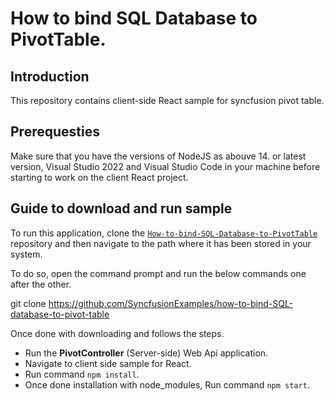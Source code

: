 # How to bind SQL Database to PivotTable.

## Introduction

This repository contains client-side React sample for syncfusion pivot table.

## Prerequesties

Make sure that you have the versions of NodeJS as abouve 14. or latest version, Visual Studio 2022 and Visual Studio Code in your machine before starting to work on the client React project.

## Guide to download and run sample

To run this application, clone the [`How-to-bind-SQL-Database-to-PivotTable`](https://github.com/SyncfusionExamples/how-to-bind-SQL-database-to-pivot-table) repository and then navigate to the path where it has been stored in your system.

To do so, open the command prompt and run the below commands one after the other.

git clone https://github.com/SyncfusionExamples/how-to-bind-SQL-database-to-pivot-table

Once done with downloading and follows the steps.

* Run the **PivotController** (Server-side) Web Api application.
* Navigate to client side sample for React.
* Run command `npm install`.
* Once done installation with node_modules, Run command `npm start`.
